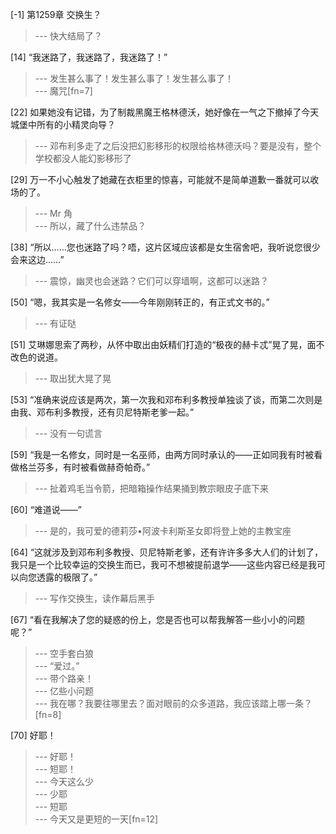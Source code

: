 
[-1] 第1259章 交换生？
>--- 快大结局了？<br>

[14] “我迷路了，我迷路了，我迷路了！”
>--- 发生甚么事了！发生甚么事了！发生甚么事了！<br>
>--- 魔咒[fn=7]<br>

[22] 如果她没有记错，为了制裁黑魔王格林德沃，她好像在一气之下撤掉了今天城堡中所有的小精灵向导？
>--- 邓布利多走了之后没把幻影移形的权限给格林德沃吗？要是没有，整个学校都没人能幻影移形了<br>

[29] 万一不小心触发了她藏在衣柜里的惊喜，可能就不是简单道歉一番就可以收场的了。
>--- Mr 角<br>
>--- 所以，藏了什么违禁品？<br>

[38] “所以……您也迷路了吗？唔，这片区域应该都是女生宿舍吧，我听说您很少会来这边……”
>--- 震惊，幽灵也会迷路？它们可以穿墙啊，这都可以迷路？<br>

[50] “嗯，我其实是一名修女——今年刚刚转正的，有正式文书的。”
>--- 有证哒<br>

[51] 艾琳娜思索了两秒，从怀中取出由妖精们打造的“极夜的赫卡忒”晃了晃，面不改色的说道。
>--- 取出犹大晃了晃<br>

[53] “准确来说应该是两次，第一次我和邓布利多教授单独谈了谈，而第二次则是由我、邓布利多教授，还有贝尼特斯老爹一起。”
>--- 没有一句谎言<br>

[59] “我是一名修女，同时是一名巫师，由两方同时承认的——正如同我有时被看做格兰芬多，有时被看做赫奇帕奇。”
>--- 扯着鸡毛当令箭，把暗箱操作结果捅到教宗眼皮子底下来<br>

[60] “难道说——”
>--- 是的，我可爱的德莉莎•阿波卡利斯圣女即将登上她的主教宝座<br>

[64] “这就涉及到邓布利多教授、贝尼特斯老爹，还有许许多多大人们的计划了，我只是一个比较幸运的交换生而已，我可不想被提前退学——这些内容已经是我可以向您透露的极限了。”
>--- 写作交换生，读作幕后黑手<br>

[67] “看在我解决了您的疑惑的份上，您是否也可以帮我解答一些小小的问题呢？”
>--- 空手套白狼<br>
>--- “爱过。”<br>
>--- 带个路亲！<br>
>--- 亿些小问题<br>
>--- 我在哪？我要往哪里去？面对眼前的众多道路，我应该踏上哪一条？[fn=8]<br>

[70] 好耶！
>--- 好耶！<br>
>--- 短耶！<br>
>--- 今天这么少<br>
>--- 少耶<br>
>--- 短耶<br>
>--- 今天又是更短的一天[fn=12]<br>
